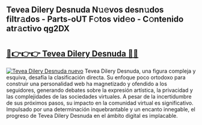 ## Tevea Dilery Desnuda N𝚞𝚎vos desn𝚞dos filtr𝚊dos - Parts-oUT F𝚘tos vid𝚎o - C𝚘ntenido atr𝚊ctivo qg2DX

# <h2><a href="http://mba19cc.tromn.icu/?c=Tevea+Dilery+Desnuda">🔗👉👉👉 Tevea Dilery Desnuda 🔗🔗</a></h2>

[![Tevea Dilery Desnuda nuevo](https://i.imgur.com/pEAQMta.gif)](http://mba19cc.tromn.icu/?c=Tevea+Dilery+Desnuda)
Tevea Dilery Desnuda, una figura compleja y esquiva, desafía la clasificación directa. Su enfoque poco ortodoxo para construir una personalidad web ha magnetizado y ofendido a los seguidores, generando debates sobre la expresión artística, la privacidad y las complejidades de las sociedades virtuales. A pesar de la incertidumbre de sus próximos pasos, su impacto en la comunidad virtual es significativo. Impulsado por una determinación inquebrantable y un encanto innegable, el progreso de Tevea Dilery Desnuda en el ámbito digital es implacable.
